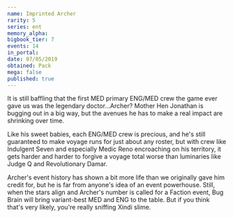 ```yaml
---
name: Imprinted Archer
rarity: 5
series: ent
memory_alpha:
bigbook_tier: 7
events: 14
in_portal:
date: 07/05/2019
obtained: Pack
mega: false
published: true
---
```


It is still baffling that the first MED primary ENG/MED crew the game ever gave us was the legendary doctor...Archer? Mother Hen Jonathan is bugging out in a big way, but the avenues he has to make a real impact are shrinking over time.

Like his sweet babies, each ENG/MED crew is precious, and he's still guaranteed to make voyage runs for just about any roster, but with crew like Indulgent Seven and especially Medic Reno encroaching on his territory, it gets harder and harder to forgive a voyage total worse than luminaries like Judge Q and Revolutionary Damar.

Archer's event history has shown a bit more life than we originally gave him credit for, but he is far from anyone's idea of an event powerhouse. Still, when the stars align and Archer's number is called for a Faction event, Bug Brain will bring variant-best MED and ENG to the table. But if you think that's very likely, you're really sniffing Xindi slime.
